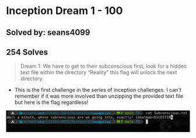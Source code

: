 # Inception Dream 1 - 100
## Solved by: seans4099
## 254 Solves

> Dream 1: We have to get to their subconscious first, look for a hidden text file within the directory “Reality” this flag will unlock the next directory.

- This is the first challenge in the series of inception challenges. I can't remember if it was more involved than unzipping the provided text file but here is the flag regardless!

![](Pasted%20image%2020210419182505.png)